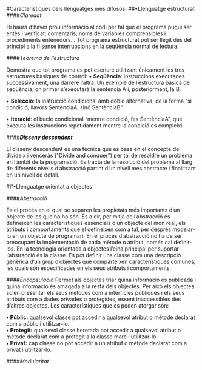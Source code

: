 #Característiques dels llenguatges més difosos.
##•Llenguatge estructurat
####_Claredat_ 

Hi haurà d’haver prou informació al codi per tal que el programa pugui ser entès i verificat: comentaris, noms de variables comprensibles i procediments entenedors... Tot programa estructurat pot ser llegit des del principi a la fi sense interrupcions en la seqüència normal de lectura. 

####_Teorema de l’estructura_ 

Demostra que tot programa es pot escriure utilitzant únicament les tres estructures bàsiques de control: 
• **Seqüència**: instruccions executades successivament, una darrere l’altra. Un exemple de l’estructura bàsica de seqüència, on primer s’executarà la sentència A i, posteriorment, la B. 

• **Selecció**: la instrucció condicional amb doble alternativa, de la forma “si condició, llavors SentènciaA, sinó SentènciaB”.

• **Iteració**: el bucle condicional “mentre condició, fes SentènciaA”, que executa les instruccions repetidament mentre la condició es compleixi.

####_**Disseny descendent**_ 

El disseny descendent és una tècnica que es basa en el concepte de divideix i venceràs ("Divide and conquer") per tal de resoldre un problema en l’àmbit de la programació. Es tracta de la resolució del problema al llarg de diferents nivells d’abstracció partint d’un nivell més abstracte i finalitzant en un nivell de detall. 

##•Llenguatge orientat a objectes

####_Abstracció_

És el procés en el qual se separen les propietats més importants d’un objecte de les que no ho són. És a dir, per mitjà de l’abstracció es defineixen les característiques essencials d’un objecte del món real, els atributs i comportaments que el defineixen com a tal, per després modelar-lo en un objecte de programari. En el procés d’abstracció no ha de ser preocupant la implementació de cada mètode o atribut, només cal definir-los. En la tecnologia orientada a objectes l’eina principal per suportar l’abstracció és la classe. Es pot definir una classe com una descripció genèrica d’un grup d’objectes que comparteixen característiques comunes, les quals són especificades en els seus atributs i comportaments.

####_Encapsulació_
Permet als objectes triar quina informació és publicada i quina informació és amagada a la resta dels objectes. Per això els objectes solen presentar els seus mètodes com a interfícies públiques i els seus atributs com a dades privades o protegides, essent inaccessibles des d’altres objectes. Les característiques que es poden atorgar són:<br>

**• Públic:** qualsevol classe pot accedir a qualsevol atribut o mètode declarat com a públic i utilitzar-lo.<br>
**• Protegit:** qualsevol classe heretada pot accedir a qualsevol atribut o mètode declarat com a protegit a la classe mare i utilitzar-lo.<br>
**• Privat:** cap classe no pot accedir a un atribut o mètode declarat com a privat i utilitzar-lo.

####_Modularitat_
